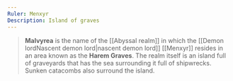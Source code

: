 ```yaml
---
Ruler: Menxyr
Description: Island of graves
---
```


> **Malvyrea** is the name of the [[Abyssal realm]] in which the [[Demon lordNascent demon lord|nascent demon lord]] [[Menxyr]] resides in an area known as the **Harem Graves**. The realm itself is an island full of graveyards that has the sea surrounding it full of shipwrecks. Sunken catacombs also surround the island.









